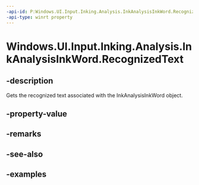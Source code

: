 ```yaml
---
-api-id: P:Windows.UI.Input.Inking.Analysis.InkAnalysisInkWord.RecognizedText
-api-type: winrt property
---
```


<!-- Property syntax.
public string RecognizedText { get; }
-->

# Windows.UI.Input.Inking.Analysis.InkAnalysisInkWord.RecognizedText

## -description

Gets the recognized text associated with the InkAnalysisInkWord object.

## -property-value

## -remarks

## -see-also

## -examples

